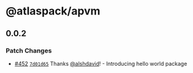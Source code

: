 # @atlaspack/apvm

## 0.0.2

### Patch Changes

- [#452](https://github.com/atlassian-labs/atlaspack/pull/452) [`7d01d65`](https://github.com/atlassian-labs/atlaspack/commit/7d01d65900c4b458a3ef14ded9e7ccc84d4a5cc1) Thanks [@alshdavid](https://github.com/alshdavid)! - Introducing hello world package
